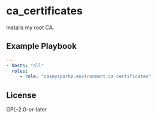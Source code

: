 # ca_certificates

Installs my root CA.

## Example Playbook

```yaml
---
- hosts: "all"
  roles:
     - role: "caseysparkz.environment.ca_certificates"
```

## License

GPL-2.0-or-later
